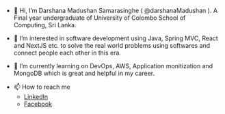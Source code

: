 - 👋 Hi, I’m Darshana Madushan Samarasinghe ( @darshanaMadushan ). A Final year undergraduate of University of Colombo School of Computing, Sri Lanka. 

- 👀 I’m interested in software development using Java, Spring MVC, React and NextJS etc. to solve the real world problems using softwares and connect people each other in this era. 
- 🌱 I’m currently learning on DevOps, AWS, Application monitization and MongoDB which is great and helpful in my career.  
<!-- - 💞️ I’m looking to collaborate on  -->
- 📫 How to reach me 
  - <a href="https://lk.linkedin.com/in/darshana-samarasinghe-3109011a5">LinkedIn</a>
  - <a href="https://www.facebook.com/darshana.madushan.samarasinghe">Facebook</a>
  

<!---
darshanaMadushan/darshanaMadushan is a ✨ special ✨ repository because its `README.md` (this file) appears on your GitHub profile.
You can click the Preview link to take a look at your changes.
--->
